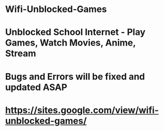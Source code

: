 # Wifi-Unblocked-Games
# Unblocked School Internet - Play Games, Watch Movies, Anime, Stream
# Bugs and Errors will be fixed and updated ASAP
# https://sites.google.com/view/wifi-unblocked-games/
